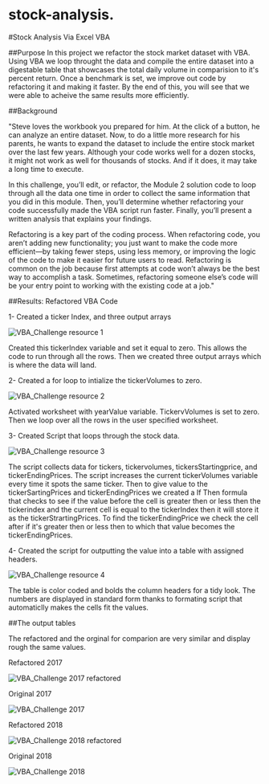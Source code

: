 # stock-analysis.

#Stock Analysis Via Excel VBA

##Purpose
In this project we refactor the stock market dataset with VBA. Using VBA we loop throught the data and compile the entire dataset into a digestable table that showcases the total daily volume in comparision to it's percent return. Once a benchmark is set, we improve out code by refactoring it and making it faster. By the end of this, you will see that we were able to acheive the same results more efficiently. 

##Background

 "Steve loves the workbook you prepared for him. At the click of a button, he can analyze an entire dataset. Now, to do a little more research for his parents, he wants to expand the dataset to include the entire stock market over the last few years. Although your code works well for a dozen stocks, it might not work as well for thousands of stocks. And if it does, it may take a long time to execute.

In this challenge, you’ll edit, or refactor, the Module 2 solution code to loop through all the data one time in order to collect the same information that you did in this module. Then, you’ll determine whether refactoring your code successfully made the VBA script run faster. Finally, you’ll present a written analysis that explains your findings.

Refactoring is a key part of the coding process. When refactoring code, you aren’t adding new functionality; you just want to make the code more efficient—by taking fewer steps, using less memory, or improving the logic of the code to make it easier for future users to read. Refactoring is common on the job because first attempts at code won’t always be the best way to accomplish a task. Sometimes, refactoring someone else’s code will be your entry point to working with the existing code at a job."

##Results: Refactored VBA Code

1- Created a ticker Index, and three output arrays

![VBA_Challenge resource 1](https://github.com/Hamza97anh/stock-analysis./blob/main/VBA_Challenge%20resource%201.png)

Created this tickerIndex variable and set it equal to zero. This allows the code to run through all the rows. Then we created three output arrays which is where the data will land.

2- Created a for loop to intialize the tickerVolumes to zero.

![VBA_Challenge resource 2](https://github.com/Hamza97anh/stock-analysis./blob/main/VBA_Challenge%20resource%202.png)


Activated worksheet with yearValue variable. TickervVolumes is set to zero. Then we loop over all the rows in the user specified worksheet.

3- Created Script that loops through the stock data.

![VBA_Challenge resource 3](https://github.com/Hamza97anh/stock-analysis./blob/main/VBA_Challenge%20resource%203.png) 

The script collects data for tickers, tickervolumes, tickersStartingprice, and tickerEndingPrices. The script increases the current tickerVolumes variable every time it spots the same ticker. Then to give value to the tickerSartingPrices and tickerEndingPrices we created a If Then formula that checks to see if the value before the cell is greater then or less then the tickerindex and the current cell is equal to the tickerIndex then it will store it as the tickerStrartingPrices. To find the tickerEndingPrice we check the cell after if it's greater then or less then to which that value becomes the tickerEndingPrices.

4- Created the script for outputting the value into a table with assigned headers.

![VBA_Challenge resource 4](https://github.com/Hamza97anh/stock-analysis./blob/main/VBA_Challenge%20resource%204.png)

The table is color coded and bolds the column headers for a tidy look. The numbers are displayed in standard form thanks to formating script that automaticlly makes the cells fit the values. 

##The output tables 

 The refactored and the orginal for comparion are very similar and display rough the same values. 
 
 Refactored 2017
 
 ![VBA_Challenge 2017 refactored](https://github.com/Hamza97anh/stock-analysis./blob/main/VBA_Challenge%202017%20refactored.PNG)
 
 Original 2017
 
 ![VBA_Challenge 2017](https://github.com/Hamza97anh/stock-analysis./blob/main/VBA_Challenge%202017.PNG)
 
 Refactored 2018
 
 ![VBA_Challenge 2018 refactored](https://github.com/Hamza97anh/stock-analysis./blob/main/VBA_Challenge%202018%20refactored.PNG)
 
 Original 2018
 
 ![VBA_Challenge 2018](https://github.com/Hamza97anh/stock-analysis./blob/main/VBA_Challenge%202018.PNG)
